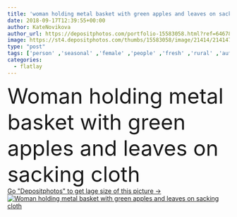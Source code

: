```yaml
---
title: 'woman holding metal basket with green apples and leaves on sacking cloth'
date: 2018-09-17T12:39:55+00:00
author: KateNovikova
author_url: https://depositphotos.com/portfolio-15583058.html?ref=64678756
image: https://st4.depositphotos.com/thumbs/15583058/image/21414/214147158/api_thumb_450.jpg?forcejpeg=true
type: "post"
tags: ['person' ,'seasonal' ,'female' ,'people' ,'fresh' ,'rural' ,'autumn' ,'raw' ,'food' ,'diet' ,'fruit' ,'tasty' ,'delicious' ,'appetizing' ,'ripe' ,'freshness' ,'harvest' ,'vegetarian' ,'hold' ,'woman' ,'organic' ,'eco' ,'apples' ,'vitamins' ,'selection' ,'antioxidant' ,'vegan' ,'vital' ,'unprocessed' ,'Healthy Eating' ,'top view' ,'fresh picked' ,'metal basket' ,'apple tree leaves' ,'clean eating' ,'flatlay' ,'cropped view' ,'sacking cloth' ]
categories: 
  - flatlay
---
```

<div aling="center">
            <font size="60"> Woman holding metal basket with green apples and leaves on sacking cloth</font>   
</div>
<div>
    <a href='https://st4.depositphotos.com/thumbs/15583058/image/21414/214147158/api_thumb_450.jpg?forcejpeg=true?ref=64678756' target=_blank > Go "Depositphotos" to get lage size of this picture ->
        <img href='https://st4.depositphotos.com/thumbs/15583058/image/21414/214147158/api_thumb_450.jpg?forcejpeg=true?ref=64678756' src='https://st4.depositphotos.com/15583058/21414/i/950/depositphotos_214147158-stock-photo-woman-holding-metal-basket-green.jpg?forcejpeg=true' alt='Woman holding metal basket with green apples and leaves on sacking cloth' >
    </a>
</div>
